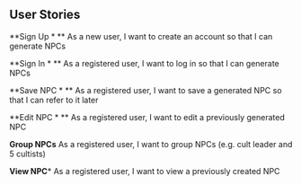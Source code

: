## User Stories

**Sign Up * **
As a new user, I want to create an account so that I can generate NPCs

**Sign In * **
As a registered user, I want to log in so that I can generate NPCs

**Save NPC * **
As a registered user, I want to save a generated NPC so that I can refer to it later

**Edit NPC * **
As a registered user, I want to edit a previously generated NPC

**Group NPCs**
As a registered user, I want to group NPCs (e.g. cult leader and 5 cultists)

**View NPC***
As a registered user, I want to view a previously created NPC